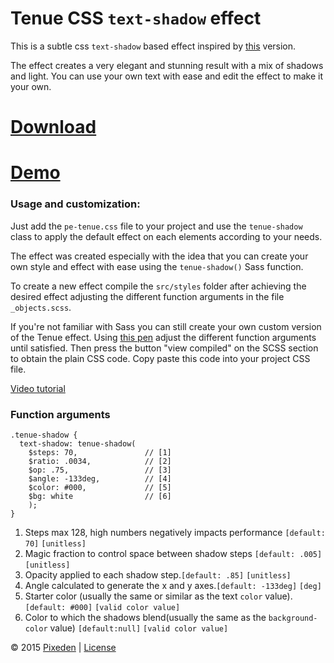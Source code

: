 # Tenue CSS `text-shadow` effect

This is a subtle css `text-shadow` based effect inspired by [this](http://www.pixeden.com/photoshop-text-effects/tenue-psd-text-effect) version.

The effect creates a very elegant and stunning result with a mix of shadows and light. You can use your own text with ease and edit the effect to make it your own.

# [Download](http://www.pixeden.com/html-css/tenue-css3-text-effect)
# [Demo](http://themes-pixeden.com/playground/text/tenue/)

### Usage and customization:
Just add the `pe-tenue.css` file to your project and use the `tenue-shadow` class to apply the default effect on each elements according to your needs.

The effect was created especially with the idea that you can create your own style and effect with ease using the `tenue-shadow()` Sass function.

To create a new effect compile the `src/styles` folder after achieving the desired effect adjusting the different function arguments in the file `_objects.scss`.

If you're not familiar with Sass you can still create your own custom version of the Tenue effect. Using [this pen](http://codepen.io/elrumordelaluz/pen/44612744872264ba0b0f9c79b9b108bc/?editors=110) adjust the different function arguments until satisfied. Then press the button "view compiled" on the SCSS section to obtain the plain CSS code. Copy paste this code into your project CSS file.

[Video tutorial](https://www.youtube.com/watch?v=OH7Ip2QWTzY)

### Function arguments
    
    .tenue-shadow {
      text-shadow: tenue-shadow(
        $steps: 70,               // [1]
        $ratio: .0034,            // [2]
        $op: .75,                 // [3]
        $angle: -133deg,          // [4]
        $color: #000,             // [5]
        $bg: white                // [6]
        );
    }

1. Steps max 128, high numbers negatively impacts performance `[default: 70]` `[unitless]`
2. Magic fraction to control space between shadow steps `[default: .005]` `[unitless]`
3. Opacity applied to each shadow step.`[default: .85]` `[unitless]`
4. Angle calculated to generate the x and y axes.`[default: -133deg]` `[deg]`
5. Starter color (usually the same or similar as the text `color` value).`[default: #000]` `[valid color value]`
6. Color to which the shadows blend(usually the same as the `background-color` value) `[default:null]` `[valid color value]`

&copy; 2015 [Pixeden](http://www.pixeden.com/) | [License](http://www.pixeden.com/license)
